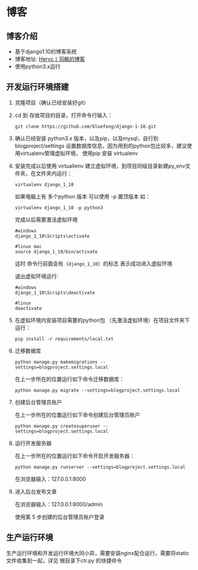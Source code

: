 # 博客
## 博客介绍
* 基于django1.10的博客系统
* 博客地址: [Heryc丨羽枫的博客](http://www.heryc.fun)
* 使用python3.x运行

## 开发运行环境搭建
1. 克隆项目（确认已经安装好git）
2. cd 到 存放项目的目录，打开命令行输入： 
	
	`git clone https://github.com/bluefeng/django-1-10.git`
	 
3. 确认已经安装 python3.x 版本，以及pip，以及mysql，自行到blogproject/settings 设置数据库信息，因为用到的python包比较多，建议使用virtualenv管理虚拟环境， 使用pip 安装 virtualenv
4. 安装完成以后使用 virtuallenv 建立虚拟环境，到项目同级目录新建py_env文件夹，在文件夹内运行：  

	`virtualenv django_1_10 `  
	
	如果电脑上有 多个python 版本 可以使用 -p 置顶版本 如：
	
	`virtualenv django_1_10 -p python3`

	完成以后需要激活虚拟环境
	
	```
	#windows
	django_1_10\Scripts\activate
	
	#linux mac
	source django_1_10/bin/activate
	```
	这时 命令行前面会有（`django_1_10`）的标志 表示成功进入虚拟环境  
	
	退出虚拟环境运行:
	
	```
	#windows
	django_1_10\Scripts\deactivate
	
	#linux
	deactivate
	
	```
	
5. 在虚拟环境内安装项目需要的python包 （先激活虚拟环境）在项目文件夹下运行：  
	
	`pip install -r requirements/local.txt`
  
6. 迁移数据库

    ```
   python manage.py makemigrations --settings=blogproject.settings.local
   ```
   在上一步所在的位置运行如下命令迁移数据库：

   ```
   python manage.py migrate --settings=blogproject.settings.local
   ```

7. 创建后台管理员账户

   在上一步所在的位置运行如下命令创建后台管理员账户

   ```
   python manage.py createsuperuser --settings=blogproject.settings.local
   ```

8. 运行开发服务器

   在上一步所在的位置运行如下命令开启开发服务器：

   ```
   python manage.py runserver --settings=blogproject.settings.local
   ```

   在浏览器输入：127.0.0.1:8000

9. 进入后台发布文章

   在浏览器输入：127.0.0.1:8000/admin

   使用第 5 步创建的后台管理员账户登录
  
## 生产运行环境
生产运行环境和开发运行环境大同小异，需要安装nginx配合运行，需要将static文件收集到一起，详见 根目录下ctr.py 的快捷命令 
